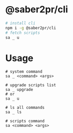 # @saber2pr/cli

```bash
# install cli
npm i -g @saber2pr/cli
# fetch scripts
sa _ u
```

# Usage

```shell
# system command
sa _ <command> <args>

# upgrade scripts list
sa _ upgrade
# or
sa _ u

# ls all commands
sa _ ls

# scripts command
sa <command> <args>
```